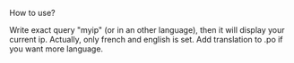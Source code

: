 How to use?

Write exact query "myip" (or in an other language), then it will display your current ip.
Actually, only french and english is set. Add translation to .po if you want more language.
